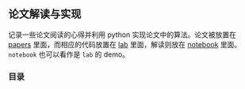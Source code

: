 ## 论文解读与实现

记录一些论文阅读的心得并利用 python 实现论文中的算法。论文被放置在 [papers](./papers/README.md) 里面，而相应的代码放置在 [lab](./lab/README.md) 里面，解读则放在 [notebook](./notebook/README.md) 里面。 `notebook` 也可以看作是 `lab` 的 demo。

### 目录
